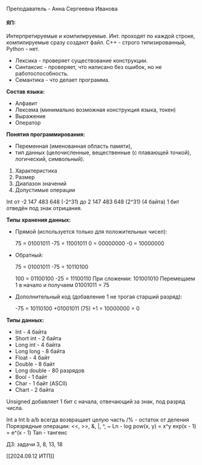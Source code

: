 Преподаватель - Анна Сергеевна Иванова
#### ЯП:

Интерпретируемые и компилируемые. 
Инт. проходят по каждой строке, компилируемые сразу создают файл.
C++ - строго типизированный, Python - нет. 

- Лексика - проверяет существование конструкции. 
- Cинтаксис - проверяет, что написано без ошибок, но не работоспособность. 
- Cемантика - что делает программа.

**Состав языка:**
 - Алфавит
 - Лексема (минимально возможная конструкция языка, токен)  
 - Выражение
 - Оператор

**Понятия программирования:**
 - Переменная (именованная область памяти), 
 - тип данных (целочисленные, вещественные (с плавающей точкой), логический, символьный).

 1. Характеристика
 2. Размер
 3. Диапазон значений
 4. Допустимые операции

Int от -2 147 483 648 (-2^31) до 2 147 483 648 (2^31) (4 байта) 1 бит отведён под знак отрицания.

**Типы хранения данных:**

 - Прямой (используется только для положительных чисел):

	 75 = 01001011
	 -75 = 11001011
	0 = 00000000
	-0 = 10000000

 - Обратный:

	75 = 01001011
	-75 = 10110100

	100 = 01100100
	-25 = 11100110
	При сложении: 101001010
	Перемещаем 1 в начало и получаем 01001011 = 75

 - Дополнительный код (добавление 1 не трогая старший разряд):

	-75 = 10110100
	    +01001011 (75)
			  +1
	  = 10000000 = 0

**Типы данных:**
 - Int - 4 байта
 - Short int - 2 байта
 - Long int - 4 байта
 - Long long - 8 байта
 - Float - 4 байт
 - Double - 8 байт
 - Long double - 80 разрядов
 - Bool - 1 байт
 - Char - 1 байт (ASCII)
 - Chart - 2 байта

 Unsigned добавляет 1 бит с начала, отвечающий за знак, под разряд числа.

Int a
Int b
a/b всегда возвращает целую часть
/% - остаток от деления
Порязрядные операции: <<, >>, &, |, ^, ~
Ln - log
pow(x, y) = x^y
exp(x - 1) = e^(x - 1)
Tan - тангенс

ДЗ: задачи 3, 8, 13, 18

[[2024.09.12 ИТП]]